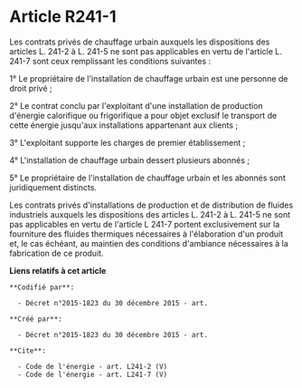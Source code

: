 # Article R241-1

Les contrats privés de chauffage urbain auxquels les dispositions des articles L. 241-2 à L. 241-5 ne sont pas applicables en
vertu de l'article L. 241-7 sont ceux remplissant les conditions suivantes : 

1° Le propriétaire de l'installation de chauffage urbain est une personne de droit privé ; 

2° Le contrat conclu par l'exploitant d'une installation de production d'énergie calorifique ou frigorifique a pour objet
exclusif le transport de cette énergie jusqu'aux installations appartenant aux clients ; 

3° L'exploitant supporte les charges de premier établissement ; 

4° L'installation de chauffage urbain dessert plusieurs abonnés ; 

5° Le propriétaire de l'installation de chauffage urbain et les abonnés sont juridiquement distincts. 

Les contrats privés d'installations de production et de distribution de fluides industriels auxquels les dispositions des
articles L. 241-2 à L. 241-5 ne sont pas applicables en vertu de l'article L 241-7 portent exclusivement sur la fourniture
des fluides thermiques nécessaires à l'élaboration d'un produit et, le cas échéant, au maintien des conditions d'ambiance
nécessaires à la fabrication de ce produit.

**Liens relatifs à cet article**

	**Codifié par**:

	  - Décret n°2015-1823 du 30 décembre 2015 - art.

	**Créé par**:

	  - Décret n°2015-1823 du 30 décembre 2015 - art.

	**Cite**:

	  - Code de l'énergie - art. L241-2 (V)
	  - Code de l'énergie - art. L241-7 (V)
